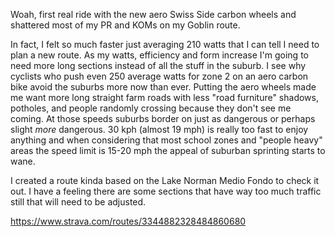 Woah, first real ride with the new aero Swiss Side carbon wheels and shattered most of my PR and KOMs on my Goblin route. 

In fact, I felt so much faster just averaging 210 watts that I can tell I need to plan a new route. As my watts, efficiency and form increase I'm going to need more long sections instead of all the stuff in the suburb. I see why cyclists who push even 250 average watts for zone 2 on an aero carbon bike avoid the suburbs more now than ever. Putting the aero wheels made me want more long straight farm roads with less "road furniture" shadows, potholes, and people randomly crossing because they don't see me coming. At those speeds suburbs border on just as dangerous or perhaps slight *more* dangerous. 30 kph (almost 19 mph) is really too fast to enjoy anything and when considering that most school zones and "people heavy" areas the speed limit is 15-20 mph the appeal of suburban sprinting starts to wane.

I created a route kinda based on the Lake Norman Medio Fondo to check it out. I have a feeling there are some sections that have way too much traffic still that will need to be adjusted.

https://www.strava.com/routes/3344882328484860680

